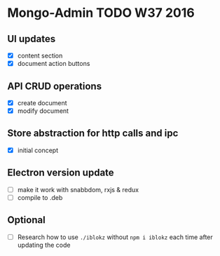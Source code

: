 
# Mongo-Admin TODO W37 2016

## UI updates
- [x] content section
- [x] document action buttons

## API CRUD operations
- [x] create document
- [x] modify document

## Store abstraction for http calls and ipc
- [x] initial concept

## Electron version update
- [ ] make it work with snabbdom, rxjs & redux
- [ ] compile to .deb

## Optional
- [ ] Research how to use `./iblokz` without `npm i iblokz` each time after updating the code
